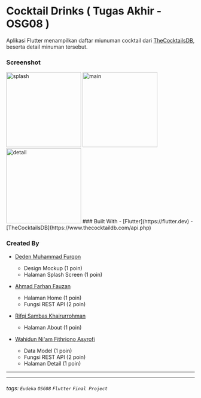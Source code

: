 # Cocktail Drinks ( Tugas Akhir - OSG08 )
Aplikasi Flutter menampilkan daftar miunuman cocktail dari [TheCocktailsDB](https://www.thecocktaildb.com/api.php), beserta detail minuman tersebut.

### Screenshot
<!-- ![ESPN Mobile App](https://cdn.vox-cdn.com/thumbor/5ZRASaKMcOSnBZ8FxORHlSIjX8k=/12x0:1237x817/920x613/filters:focal(12x0:1237x817):format(webp)/cdn.vox-cdn.com/uploads/chorus_image/image/47789201/iPhone_Screenshot.0.0.jpg "source: theverge.com") -->
<img src="https://i.ibb.co/1JGDRv3/photo6073381260794898758.jpg" alt="splash" width="200"/>
<img src="https://i.ibb.co/1vQ73KY/photo6073381260794898759.jpg" alt="main" width="200"/>
<img src="https://i.ibb.co/jf4mT8n/photo6073394459229399963.jpg" alt="detail" width="200"/>
### Built With
- [Flutter](https://flutter.dev)
- [TheCocktailsDB](https://www.thecocktaildb.com/api.php)

### Created By
- [Deden Muhammad Furqon](https://github.com/furqoncreative)
    - Design Mockup (1 poin)
    - Halaman Splash Screen (1 poin)
- [Ahmad Farhan Fauzan](https://github.com/farhan0x1)
    - Halaman Home (1 poin)
    - Fungsi REST API (2 poin)

- [Rifqi Sambas Khairurrohman](https://github.com/RifqiSambas)
    - Halaman About (1 poin)

- [Wahidun Ni'am Fithriono Asyrofi](https://github.com/iamwahid)
    - Data Model (1 poin)
    - Fungsi REST API (2 poin)
    - Halaman Detail (1 poin)
---

<!-- ### Online Study Group Eudeka!
Salah satu program dari [**Eudeka!**](https://www.eudeka.id) untuk belajar secara _full online_ via Whatsapp/Telegram dan Google Classroom, dengan para praktisi handal di bidangnya. Selain itu juga kamu dapat berkesempatan untuk memperluas koneksimu dengan peserta lain.

### OSG05 - Flutter Basic
Dengan jangka waktu lebih kurang 2 bulan, peserta diharapkan dapat mengenal dan membuat aplikasi simple Flutter dengan menggunakan data dari internet (API).

### Cara Mendaftar Online Study Group
Untuk pendaftaran kelas selanjutnya, silahkan kunjungi atau hubungi kami di dawah ini.

### Info Lebih Lengkap
Website : [www.eudeka.id](https://www.eudeka.id)  
Twitter: [@EudekaID](https://twitter.com/EudekaID)  
Telegram : [@eudekainfo](https://t.me/eudekainfo)  
Instagram : [@eudeka.id](https://instagram.com/eudeka.id)  
WhatsApp : [0895351577557](https://wa.me/62895351577557)  
Email : [info@eudeka.id](mailto:info@eudeka.id)   -->

---

###### tags: `Eudeka` `OSG08` `Flutter` `Final Project`
